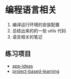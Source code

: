 # 编程语言相关

1. 编译运行环境的安装配置
1. 总结出来的的一些 utils 代码
2. 语言相关的笔记


## 练习项目

- [app-ideas](https://github.com/florinpop17/app-ideas)
- [project-based-learning](https://github.com/tuvtran/project-based-learning)
